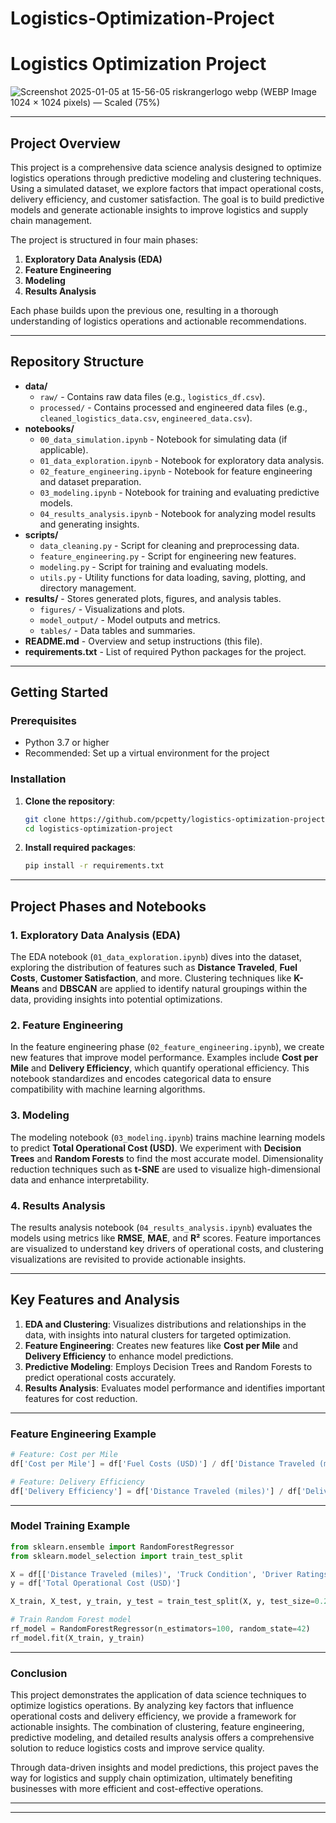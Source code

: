 # Logistics-Optimization-Project
# Logistics Optimization Project

![Screenshot 2025-01-05 at 15-56-05 riskrangerlogo webp (WEBP Image 1024 × 1024 pixels) — Scaled (75%)](https://github.com/user-attachments/assets/438ad3a7-6c11-41a3-8f83-177ec0cfc66f)

---

## Project Overview

This project is a comprehensive data science analysis designed to optimize logistics operations through predictive modeling and clustering techniques. Using a simulated dataset, we explore factors that impact operational costs, delivery efficiency, and customer satisfaction. The goal is to build predictive models and generate actionable insights to improve logistics and supply chain management.

The project is structured in four main phases:

1. **Exploratory Data Analysis (EDA)**
2. **Feature Engineering**
3. **Modeling**
4. **Results Analysis**

Each phase builds upon the previous one, resulting in a thorough understanding of logistics operations and actionable recommendations.

---

## Repository Structure

- **data/**
  - `raw/` - Contains raw data files (e.g., `logistics_df.csv`).
  - `processed/` - Contains processed and engineered data files (e.g., `cleaned_logistics_data.csv`, `engineered_data.csv`).
- **notebooks/**
  - `00_data_simulation.ipynb` - Notebook for simulating data (if applicable).
  - `01_data_exploration.ipynb` - Notebook for exploratory data analysis.
  - `02_feature_engineering.ipynb` - Notebook for feature engineering and dataset preparation.
  - `03_modeling.ipynb` - Notebook for training and evaluating predictive models.
  - `04_results_analysis.ipynb` - Notebook for analyzing model results and generating insights.
- **scripts/**
  - `data_cleaning.py` - Script for cleaning and preprocessing data.
  - `feature_engineering.py` - Script for engineering new features.
  - `modeling.py` - Script for training and evaluating models.
  - `utils.py` - Utility functions for data loading, saving, plotting, and directory management.
- **results/** - Stores generated plots, figures, and analysis tables.
  - `figures/` - Visualizations and plots.
  - `model_output/` - Model outputs and metrics.
  - `tables/` - Data tables and summaries.
- **README.md** - Overview and setup instructions (this file).
- **requirements.txt** - List of required Python packages for the project.

---

## Getting Started

### Prerequisites

- Python 3.7 or higher
- Recommended: Set up a virtual environment for the project

### Installation

1. **Clone the repository**:
    ```bash
    git clone https://github.com/pcpetty/logistics-optimization-project.git
    cd logistics-optimization-project
    ```

2. **Install required packages**:
    ```bash
    pip install -r requirements.txt
    ```

---

## Project Phases and Notebooks

### 1. Exploratory Data Analysis (EDA)
The EDA notebook (`01_data_exploration.ipynb`) dives into the dataset, exploring the distribution of features such as **Distance Traveled**, **Fuel Costs**, **Customer Satisfaction**, and more. Clustering techniques like **K-Means** and **DBSCAN** are applied to identify natural groupings within the data, providing insights into potential optimizations.

### 2. Feature Engineering
In the feature engineering phase (`02_feature_engineering.ipynb`), we create new features that improve model performance. Examples include **Cost per Mile** and **Delivery Efficiency**, which quantify operational efficiency. This notebook standardizes and encodes categorical data to ensure compatibility with machine learning algorithms.

### 3. Modeling
The modeling notebook (`03_modeling.ipynb`) trains machine learning models to predict **Total Operational Cost (USD)**. We experiment with **Decision Trees** and **Random Forests** to find the most accurate model. Dimensionality reduction techniques such as **t-SNE** are used to visualize high-dimensional data and enhance interpretability.

### 4. Results Analysis
The results analysis notebook (`04_results_analysis.ipynb`) evaluates the models using metrics like **RMSE**, **MAE**, and **R²** scores. Feature importances are visualized to understand key drivers of operational costs, and clustering visualizations are revisited to provide actionable insights.

---

## Key Features and Analysis

1. **EDA and Clustering**: Visualizes distributions and relationships in the data, with insights into natural clusters for targeted optimization.
2. **Feature Engineering**: Creates new features like **Cost per Mile** and **Delivery Efficiency** to enhance model predictions.
3. **Predictive Modeling**: Employs Decision Trees and Random Forests to predict operational costs accurately.
4. **Results Analysis**: Evaluates model performance and identifies important features for cost reduction.

---

### Feature Engineering Example

```python
# Feature: Cost per Mile
df['Cost per Mile'] = df['Fuel Costs (USD)'] / df['Distance Traveled (miles)']

# Feature: Delivery Efficiency
df['Delivery Efficiency'] = df['Distance Traveled (miles)'] / df['Delivery Time (hours)']
```

---

### Model Training Example

```python
from sklearn.ensemble import RandomForestRegressor
from sklearn.model_selection import train_test_split

X = df[['Distance Traveled (miles)', 'Truck Condition', 'Driver Ratings', 'Load Weight (tons)', 'Cost per Mile']]
y = df['Total Operational Cost (USD)']

X_train, X_test, y_train, y_test = train_test_split(X, y, test_size=0.2, random_state=42)

# Train Random Forest model
rf_model = RandomForestRegressor(n_estimators=100, random_state=42)
rf_model.fit(X_train, y_train)
```

---

### Conclusion

This project demonstrates the application of data science techniques to optimize logistics operations. By analyzing key factors that influence operational costs and delivery efficiency, we provide a framework for actionable insights. The combination of clustering, feature engineering, predictive modeling, and detailed results analysis offers a comprehensive solution to reduce logistics costs and improve service quality.

Through data-driven insights and model predictions, this project paves the way for logistics and supply chain optimization, ultimately benefiting businesses with more efficient and cost-effective operations.

---



---

